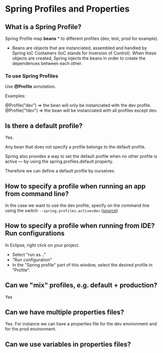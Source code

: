 # Spring Profiles and Properties

## What is a Spring Profile?

Spring Profile map **beans** \* to different profiles (dev, test, prod for example).

- Beans are objects that are instanciated, assembled and handled by Spring IoC Containers (IoC stands for Inversion of Control). When these objects are created, Spring injects the beans in order to create the dependences between each other.

### To use Spring Profiles

Use **@Profile** annotation.

Examples:

@Profile("dev") => the bean will only be instanciated with the dev profile.
@Profile("!dev") => the bean will be instanciated with all profiles except dev.

## Is there a default profile?

Yes.

Any bean that does not specify a profile belongs to the default profile.

Spring also provides a way to set the default profile when no other profile is active — by using the spring.profiles.default property.

Therefore we can define a default profile by ourselves.

## How to specify a profile when running an app from command line?

In the case we want to use the dev profile, specify on the command line using the switch `--spring.profiles.active=dev` ([source](https://docs.spring.io/spring-boot/docs/1.2.0.M1/reference/html/boot-features-profiles.html#boot-features-profiles))

## How to specify a profile when running from IDE? Run configurations

In Eclipse, right click on your project.

- Select "run as..."
- "Run configuration"
- In the "Spring profile" part of this window, select the desired profile in "Profile".

## Can we "mix" profiles, e.g. default + production?

Yes

## Can we have multiple properties files?

Yes. For instance we can have a properties file for the dev environment and for the prod environment.

## Can we use variables in properties files?
